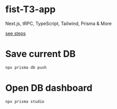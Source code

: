 # fist-T3-app
Next.js, tRPC, TypeScript, Tailwind, Prisma &amp; More

[see steps](https://fancy-bramble-d61.notion.site/Steps-to-follow-8715ae659e5f4e9f9c3cccfea829ade7)

# Save current DB 
```bash
npx prisma db push
```
# Open DB dashboard
```bash
npx prisma studio
```
